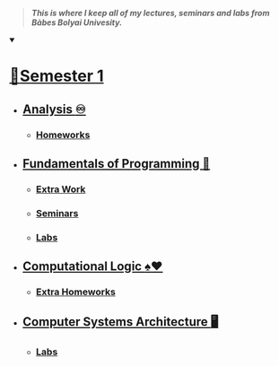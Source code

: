 >***This is where I keep all of my lectures, seminars and labs from Bàbes Bolyai Univesity.***

<details open><summary>

# [:link:Semester 1](https://github.com/alexapvl/Babes-Bolyai-University/tree/master/Semester%201)
</summary>

<!---
this is a comment
(- ## [Algebra :heavy_plus_sign::heavy_multiplication_x:]())
--->

- ## [Analysis :infinity:](https://github.com/alexapvl/Babes-Bolyai-University/tree/master/Semester%201/Analysis)
    - ### [Homeworks]()

- ## [Fundamentals of Programming :snake:](https://github.com/alexapvl/Babes-Bolyai-University/tree/master/Semester%201/Fundamentals%20of%20Programming)
    - ### [Extra Work]()
    - ### [Seminars]()
    - ### [Labs]()

- ## [Computational Logic :spades::hearts:]()
    - ### [Extra Homeworks]()

- ## [Computer Systems Architecture :desktop_computer:]()
    - ### [Labs]()
</details>